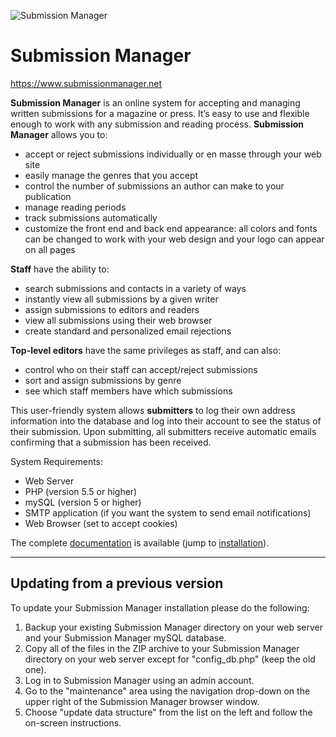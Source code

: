 ![Submission Manager](https://www.submissionmanager.net/info/logo.gif)

# Submission Manager
https://www.submissionmanager.net

**Submission Manager** is an online system for accepting and managing written submissions for a magazine or press. It’s easy to use and flexible enough to work with any submission and reading process. **Submission Manager** allows you to:

* accept or reject submissions individually or en masse through your web site
* easily manage the genres that you accept
* control the number of submissions an author can make to your publication
* manage reading periods
* track submissions automatically
* customize the front end and back end appearance: all colors and fonts can be changed to work with your web design and your logo can appear on all pages

**Staff** have the ability to:

* search submissions and contacts in a variety of ways
* instantly view all submissions by a given writer
* assign submissions to editors and readers
* view all submissions using their web browser
* create standard and personalized email rejections

**Top-level editors** have the same privileges as staff, and can also:

* control who on their staff can accept/reject submissions
* sort and assign submissions by genre
* see which staff members have which submissions

This user-friendly system allows **submitters** to log their own address information into the database and log into their account to see the status of their submission. Upon submitting, all submitters receive automatic emails confirming that a submission has been received.

System Requirements:

* Web Server
* PHP (version 5.5 or higher)
* mySQL (version 5 or higher)
* SMTP application (if you want the system to send email notifications)
* Web Browser (set to accept cookies)

The complete [documentation](https://www.submissionmanager.net/documentation.html) is available (jump to [installation](https://www.submissionmanager.net/documentation.html#installation_header)).

---

## Updating from a previous version

To update your Submission Manager installation please do the following:

1. Backup your existing Submission Manager directory on your web server and your Submission Manager mySQL database.
1. Copy all of the files in the ZIP archive to your Submission Manager directory on your web server except for "config_db.php" (keep the old one).
1. Log in to Submission Manager using an admin account.
1. Go to the "maintenance" area using the navigation drop-down on the upper right of the Submission Manager browser window.
1. Choose "update data structure" from the list on the left and follow the on-screen instructions.
